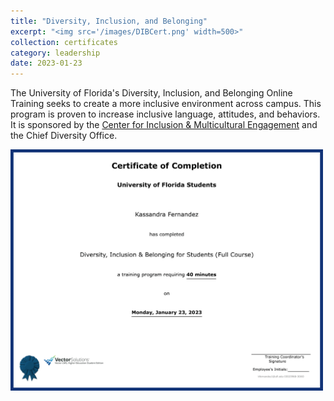 ```yaml
---
title: "Diversity, Inclusion, and Belonging"
excerpt: "<img src='/images/DIBCert.png' width=500>"
collection: certificates
category: leadership
date: 2023-01-23
---
```


The University of Florida's Diversity, Inclusion, and Belonging Online Training seeks to create a more inclusive environment across campus. This program is proven to increase inclusive language, attitudes, and behaviors. It is sponsored by the [Center for Inclusion & Multicultural Engagement](https://multicultural.ufl.edu/) and the Chief Diversity Office.

<img src='/images/DIBCert.png' width=500>
